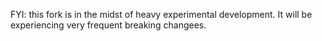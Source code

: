 FYI: this fork is in the midst of heavy experimental development. It will be experiencing very frequent breaking changees.
